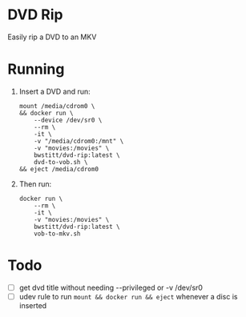 # DVD Rip

Easily rip a DVD to an MKV

# Running

1. Insert a DVD and run:

    ```
    mount /media/cdrom0 \
    && docker run \
        --device /dev/sr0 \
        --rm \
        -it \
        -v "/media/cdrom0:/mnt" \
        -v "movies:/movies" \
        bwstitt/dvd-rip:latest \
        dvd-to-vob.sh \
    && eject /media/cdrom0
    ```

2. Then run:

    ```
    docker run \
        --rm \
        -it \
        -v "movies:/movies" \
        bwstitt/dvd-rip:latest \
        vob-to-mkv.sh
    ```

# Todo

* [ ] get dvd title without needing --privileged or -v /dev/sr0
* [ ] udev rule to run `mount && docker run && eject` whenever a disc is inserted
